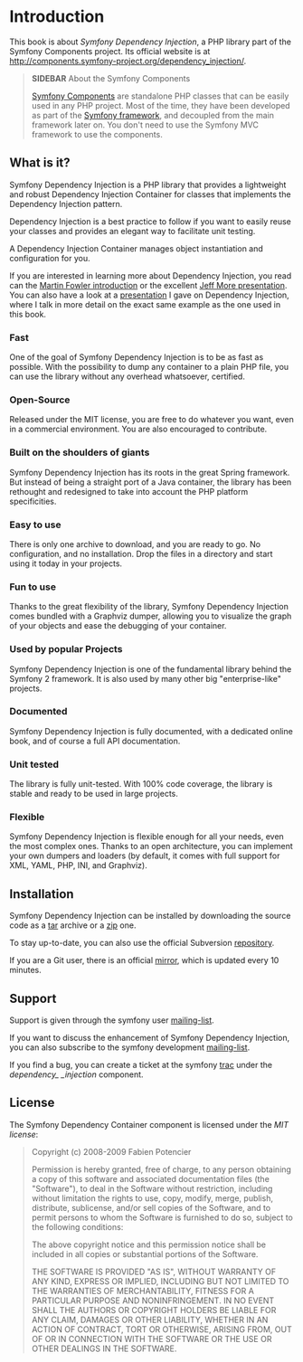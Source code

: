 Introduction
============

This book is about *Symfony Dependency Injection*, a PHP library part of the
Symfony Components project. Its official website is at
http://components.symfony-project.org/dependency_injection/.

>**SIDEBAR**
>About the Symfony Components
>
>[Symfony Components](http://components.symfony-project.org/) are
>standalone PHP classes that can be easily used in any
>PHP project. Most of the time, they have been developed as part of the
>[Symfony framework](http://www.symfony-project.org/), and decoupled from the
>main framework later on. You don't need to use the Symfony MVC framework to use
>the components.

What is it?
-----------

Symfony Dependency Injection is a PHP library that provides a lightweight and
robust Dependency Injection Container for classes that implements the
Dependency Injection pattern.

Dependency Injection is a best practice to follow if you want to easily reuse
your classes and provides an elegant way to facilitate unit testing.

A Dependency Injection Container manages object instantiation and
configuration for you.

If you are interested in learning more about Dependency Injection, you read can the
[Martin Fowler introduction](http://www.martinfowler.com/articles/injection.html)
or the excellent
[Jeff More presentation](http://www.procata.com/talks/phptek-may2007-dependency.pdf).
You can also have a look at a
[presentation](http://fabien.potencier.org/talk/19/decouple-your-code-for-reusability-ipc-2008)
I gave on Dependency Injection, where I talk in more detail
on the exact same example as the one used in this book.

### Fast

One of the goal of Symfony Dependency Injection is to be as fast as possible.
With the possibility to dump any container to a plain PHP file, you can use
the library without any overhead whatsoever, certified.

### Open-Source

Released under the MIT license, you are free to do whatever you want, even in
a commercial environment. You are also encouraged to contribute.

### Built on the shoulders of giants

Symfony Dependency Injection has its roots in the great Spring framework. But
instead of being a straight port of a Java container, the library has been
rethought and redesigned to take into account the PHP platform specificities.

### Easy to use

There is only one archive to download, and you are ready to go. No
configuration, and no installation. Drop the files in a directory and start
using it today in your projects.

### Fun to use

Thanks to the great flexibility of the library, Symfony Dependency Injection
comes bundled with a Graphviz dumper, allowing you to visualize the graph of
your objects and ease the debugging of your container.

### Used by popular Projects

Symfony Dependency Injection is one of the fundamental library behind the
Symfony 2 framework. It is also used by many other big "enterprise-like"
projects.

### Documented

Symfony Dependency Injection is fully documented, with a dedicated online
book, and of course a full API documentation.

### Unit tested

The library is fully unit-tested. With 100% code coverage, the library is
stable and ready to be used in large projects.

### Flexible

Symfony Dependency Injection is flexible enough for all your needs, even the
most complex ones. Thanks to an open architecture, you can implement your own
dumpers and loaders (by default, it comes with full support for XML, YAML,
PHP, INI, and Graphviz).

Installation
------------

Symfony Dependency Injection can be installed by downloading the source code
as a [tar](http://github.com/fabpot/dependency-injection/tarball/master) archive or a
[zip](http://github.com/fabpot/dependency-injection/zipball/master) one.

To stay up-to-date, you can also use the official Subversion
[repository](http://svn.symfony-project.com/components/dependency_injection/).

If you are a Git user, there is an official
[mirror](http://github.com/fabpot/dependency-injection), which is updated every 10 minutes.

Support
-------

Support is given through the symfony user
[mailing-list](http://groups.google.com/group/symfony-users).

If you want to discuss the enhancement of Symfony Dependency Injection, you
can also subscribe to the symfony development
[mailing-list](http://groups.google.com/group/symfony-devs).

If you find a bug, you can create a ticket at the symfony
[trac](http://trac.symfony-project.org/newticket) under the *dependency_
_injection* component.

License
-------

The Symfony Dependency Container component is licensed under the *MIT
license*:

>Copyright (c) 2008-2009 Fabien Potencier
>
>Permission is hereby granted, free of charge, to any person obtaining a copy
>of this software and associated documentation files (the "Software"), to deal
>in the Software without restriction, including without limitation the rights
>to use, copy, modify, merge, publish, distribute, sublicense, and/or sell
>copies of the Software, and to permit persons to whom the Software is furnished
>to do so, subject to the following conditions:
>
>The above copyright notice and this permission notice shall be included in all
>copies or substantial portions of the Software.
>
>THE SOFTWARE IS PROVIDED "AS IS", WITHOUT WARRANTY OF ANY KIND, EXPRESS OR
>IMPLIED, INCLUDING BUT NOT LIMITED TO THE WARRANTIES OF MERCHANTABILITY,
>FITNESS FOR A PARTICULAR PURPOSE AND NONINFRINGEMENT. IN NO EVENT SHALL THE
>AUTHORS OR COPYRIGHT HOLDERS BE LIABLE FOR ANY CLAIM, DAMAGES OR OTHER
>LIABILITY, WHETHER IN AN ACTION OF CONTRACT, TORT OR OTHERWISE, ARISING FROM,
>OUT OF OR IN CONNECTION WITH THE SOFTWARE OR THE USE OR OTHER DEALINGS IN
>THE SOFTWARE.
